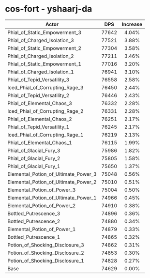 # cos-fort - yshaarj-da
| Actor | DPS | Increase |
|---|:---:|:---:|
|Phial_of_Static_Empowerment_3|77642|4.04%|
|Phial_of_Charged_Isolation_3|77521|3.88%|
|Phial_of_Static_Empowerment_2|77304|3.58%|
|Phial_of_Charged_Isolation_2|77211|3.46%|
|Phial_of_Static_Empowerment_1|77016|3.20%|
|Phial_of_Charged_Isolation_1|76941|3.10%|
|Phial_of_Tepid_Versatility_3|76558|2.58%|
|Iced_Phial_of_Corrupting_Rage_3|76450|2.44%|
|Phial_of_Tepid_Versatility_2|76446|2.43%|
|Phial_of_Elemental_Chaos_3|76332|2.28%|
|Iced_Phial_of_Corrupting_Rage_2|76331|2.28%|
|Phial_of_Elemental_Chaos_2|76251|2.17%|
|Phial_of_Tepid_Versatility_1|76245|2.17%|
|Iced_Phial_of_Corrupting_Rage_1|76219|2.13%|
|Phial_of_Elemental_Chaos_1|76115|1.99%|
|Phial_of_Glacial_Fury_3|75986|1.82%|
|Phial_of_Glacial_Fury_2|75805|1.58%|
|Phial_of_Glacial_Fury_1|75650|1.37%|
|Elemental_Potion_of_Ultimate_Power_3|75048|0.56%|
|Elemental_Potion_of_Ultimate_Power_2|75010|0.51%|
|Elemental_Potion_of_Power_3|75004|0.50%|
|Elemental_Potion_of_Ultimate_Power_1|74966|0.45%|
|Elemental_Potion_of_Power_2|74910|0.38%|
|Bottled_Putrescence_3|74896|0.36%|
|Bottled_Putrescence_2|74880|0.34%|
|Elemental_Potion_of_Power_1|74879|0.33%|
|Bottled_Putrescence_1|74865|0.32%|
|Potion_of_Shocking_Disclosure_3|74862|0.31%|
|Potion_of_Shocking_Disclosure_2|74853|0.30%|
|Potion_of_Shocking_Disclosure_1|74828|0.27%|
|Base|74629|0.00%|
